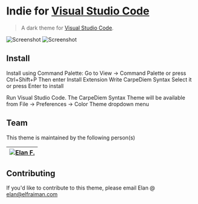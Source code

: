 # Indie for [Visual Studio Code](http://code.visualstudio.com)

> A dark theme for [Visual Studio Code](http://code.visualstudio.com).

![Screenshot](https://i.imgur.com/3K8iICh.png)
![Screenshot](https://i.imgur.com/Qvf2uL4.png)

## Install

Install using Command Palette: Go to View -> Command Palette or press Ctrl+Shift+P Then enter Install Extension Write CarpeDiem Syntax Select it or press Enter to install

Run Visual Studio Code. The CarpeDiem Syntax Theme will be available from File -> Preferences -> Color Theme dropdown menu

## Team

This theme is maintained by the following person(s)

[![Elan F.](https://i.imgur.com/5PUJvI6.jpg)](https://github.com/elfraim) |
:---: |

## Contributing

If you'd like to contribute to this theme, please email Elan @ elan@elfraiman.com

